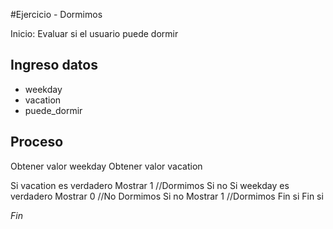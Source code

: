 #Ejercicio - Dormimos

Inicio: Evaluar si el usuario puede dormir

## Ingreso datos
- weekday
- vacation
- puede_dormir

## Proceso

Obtener valor weekday
Obtener valor vacation

Si vacation es verdadero
	Mostrar 1 //Dormimos
Si no
	Si weekday es verdadero
		Mostrar 0 //No Dormimos
	Si no
		Mostrar 1 //Dormimos
	Fin si
Fin si

*Fin*
